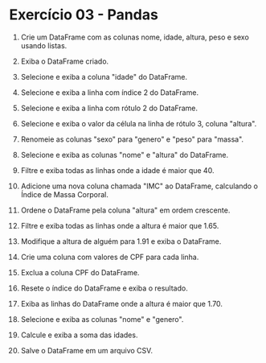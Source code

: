 # Exercício 03 - Pandas

1. Crie um DataFrame com as colunas nome, idade, altura, peso e sexo usando listas.

2. Exiba o DataFrame criado.

3. Selecione e exiba a coluna "idade" do DataFrame.

4. Selecione e exiba a linha com índice 2 do DataFrame.

5. Selecione e exiba a linha com rótulo 2 do DataFrame.

6. Selecione e exiba o valor da célula na linha de rótulo 3, coluna "altura".

7. Renomeie as colunas "sexo" para "genero" e "peso" para "massa".

8. Selecione e exiba as colunas "nome" e "altura" do DataFrame.

9. Filtre e exiba todas as linhas onde a idade é maior que 40.

10. Adicione uma nova coluna chamada "IMC" ao DataFrame, calculando o Índice de Massa Corporal.

11. Ordene o DataFrame pela coluna "altura" em ordem crescente.

12. Filtre e exiba todas as linhas onde a altura é maior que 1.65.

13. Modifique a altura de alguém para 1.91 e exiba o DataFrame.

14. Crie uma coluna com valores de CPF para cada linha.

15. Exclua a coluna CPF do DataFrame.

16. Resete o índice do DataFrame e exiba o resultado.

17. Exiba as linhas do DataFrame onde a altura é maior que 1.70.

18. Selecione e exiba as colunas "nome" e "genero".

19. Calcule e exiba a soma das idades.

20. Salve o DataFrame em um arquivo CSV.
